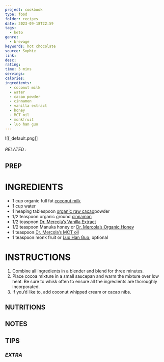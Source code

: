 ```yaml
---
project: cookbook
type: food
folder: recipes
date: 2023-09-18T22:59
tags:
  - keto
genre:
  - brevage
keywords: hot chocolate
source: Sophie
link: 
desc: 
rating: 
time: 3 mins
servings: 
calories: 
ingredients:
  - coconut milk
  - water
  - cacao powder
  - cinnamon
  - vanilla extract
  - honey
  - MCT oil
  - monkfruit
  - luo han guo
---
```


![[_default.png]]
###### *RELATED* : 


## PREP


# INGREDIENTS

- 1 cup organic full fat [coconut milk](http://foodfacts.mercola.com/coconut-milk.html)
- 1 cup water
- 1 heaping tablespoon [organic raw cacao](http://foodfacts.mercola.com/cacao.html)powder
- 1/2 teaspoon organic ground [cinnamon](https://articles.mercola.com/herbs-spices/cinnamon.aspx)
- 1/2 teaspoon [Dr. Mercola’s Vanilla Extract](https://shop.mercola.com/product/1769/1/organic-vanilla-extract-2-oz-1-bottle)
- 1/2 teaspoon Manuka honey or [Dr. Mercola’s Organic Honey](http://products.mercola.com/honey/)
- 1 teaspoon [Dr. Mercola’s MCT oil](http://products.mercola.com/mct-oil/)
- 1 teaspoon monk fruit or [Luo Han Guo](http://foodfacts.mercola.com/luo-han-guo.html), optional


# INSTRUCTIONS

1. Combine all ingredients in a blender and blend for three minutes.
2. Place cocoa mixture in a small saucepan and warm the mixture over low heat. Be sure to whisk often to ensure all the ingredients are thoroughly incorporated.
3. If you’d like to, add coconut whipped cream or cacao nibs.

## NUTRITIONS



## NOTES



## TIPS



### *EXTRA*



